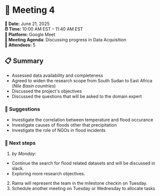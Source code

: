# 📝 Meeting 4

**📅 Date:** June 21, 2025  
**⏰ Time:** 10:00 AM EST – 11:40 AM EST  
**📍 Platform:** Google Meet  
**📜 Meeting Agenda**: Discussing progress in Data Acquisition  
**👥 Attendees:** 5

## 📋 Summary

- Assessed data availability and completeness
- Agreed to widen the research scope from South Sudan to East Africa
  (*Nile Basin countries*)
- Discussed the project's objectives
- Discussed the questions that will be asked to the domain expert

### 📑 Suggestions

- Investigate the correlation between temperature and flood occurance
- Investigate causes of floods other that precipitation
- Investigate the role of NGOs in flood incidents

### 🚀 Next steps

1. *by Monday*:

- Continue the search for flood related datasets and will be discussed in slack.
- Exploring more research objectives.

2. Rama will represent the team in the milestone checkin on Tuesday.
3. Schedule another meeting on Tuesday or Wednesday to allocate tasks
